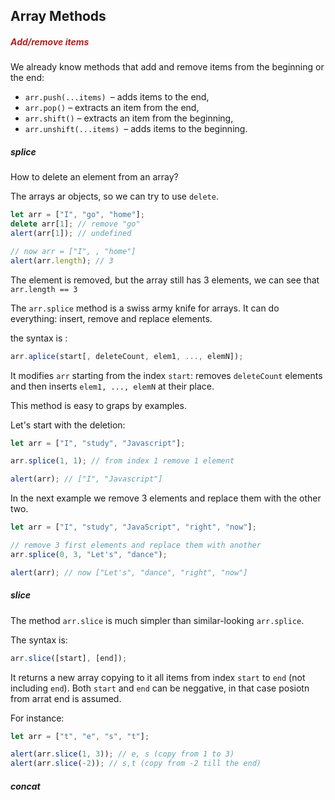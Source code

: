 <h2>Array Methods</h2>

<h5 style="color: FireBrick;">Add/remove items</h5>

We already know methods that add and remove items from the beginning or the end:

- `arr.push(...items) `– adds items to the end,
- `arr.pop()` – extracts an item from the end,
- `arr.shift()` – extracts an item from the beginning,
- `arr.unshift(...items) `– adds items to the beginning.

<h5>splice</h5>

How to delete an element from an array?

The arrays ar objects, so we can try to use `delete`.

```js
let arr = ["I", "go", "home"];
delete arr[1]; // remove "go"
alert(arr[1]); // undefined

// now arr = ["I", , "home"]
alert(arr.length); // 3
```

The element is removed, but the array still has 3 elements, we can see that `arr.length == 3`

The `arr.splice` method is a swiss army knife for arrays. It can do everything: insert, remove and replace elements.

the syntax is :

```js
arr.aplice(start[, deleteCount, elem1, ..., elemN]);
```

It modifies `arr` starting from the index `start`: removes `deleteCount` elements and then inserts `elem1, ..., elemN` at their place.

This method is easy to graps by examples.

Let's start with the deletion:

```js
let arr = ["I", "study", "Javascript"];

arr.splice(1, 1); // from index 1 remove 1 element

alert(arr); // ["I", "Javascript"]
```

In the next example we remove 3 elements and replace them with the other two.

```js
let arr = ["I", "study", "JavaScript", "right", "now"];

// remove 3 first elements and replace them with another
arr.splice(0, 3, "Let's", "dance");

alert(arr); // now ["Let's", "dance", "right", "now"]
```

<h5>slice</h5>

The method `arr.slice` is much simpler than similar-looking `arr.splice`.

The syntax is:

```js
arr.slice([start], [end]);
```

It returns a new array copying to it all items from index `start` to `end` (not including `end`).
Both `start` and `end` can be neggative, in that case posiotn from arrat end is assumed.

For instance:

```js
let arr = ["t", "e", "s", "t"];

alert(arr.slice(1, 3)); // e, s (copy from 1 to 3)
alert(arr.slice(-2)); // s,t (copy from -2 till the end)
```

<h5>concat</h5>
